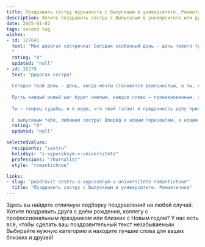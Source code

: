 ```yaml
---
title: Поздравить сестру журналиста с Выпускным в университете. Романтичное
description: Хотите поздравить сестру с Выпускным в университете или другим праздником? Наш ИИ создаст незабываемое поздравление, а вы обязательно выделитесь среди других.  
date: 2025-01-02
tags: second tag
wishes:
- id: 127641
  text: "Моя дорогая сестричка! Сегодня особенный день – день твоего триумфа, день, когда ты, моя талантливая и прекрасная,  вступаешь в мир большой журналистики!  Это не просто профессия – это призвание,  путь к раскрытию истины, к голосам,  ждущим быть услышанными. Пусть твоя  нежная душа и острый ум  всегда  находятся в гармонии,  ведя тебя к  ярким репортажам,  захватывающим историям и заслуженному успеху.  Пусть твой путь будет полон света, вдохновения и  искренних восторженных взглядов. С Выпускным, любимая!  Я всегда буду гордиться тобой!
  "
  rating: "0"
  updated: "null"
- id: 36279
  text: "Дорогая сестра!
  
  Сегодня твой день — день, когда мечты становятся реальностью, а ты, как истинный журналист, открываешь новую главу своей жизни. На протяжении всех этих лет ты вдохновляла нас своей настойчивостью и страстью к слову, а теперь ты готова покорять мир своими статьями и историями.
  
  Пусть каждый новый шаг будет смелым, каждое слово — проникновенным, а каждый день — полон вдохновения и новых открытий. Желаю тебе найти свою уникальную ноту в этом огромном мире, общаться с интересными людьми и рассказывать истории, которые будут трогать сердца.
  
  Ты — творец судьбы, и я верю, что твой талант и преданность делу приведут к успеху. Пусть впереди ждут только яркие моменты, волнующие события и возможность выражать свои чувства на страницах газет и журналов.
  
  С выпускным тебя, любимая сестра! Вперёд к новым горизонтам, к новым высотам! Люблю тебя! 🌹❤️"
  rating: "0"
  updated: "null"

selectedValues:
  recipients: "sestru"
  holidays: "s-vypussknym-v-universitete"
  professions: "zhurnalist"
  style: "romantichnoe"

links:
- slug: "pozdravit-sestru-s-vypussknym-v-universitete-romantichnoe"
  title: "Поздравить сестру с Выпускным в университете. Романтичное"
---
```


Здесь вы найдете отличную подборку поздравлений на любой случай.
Хотите поздравить друга с днём рождения, коллегу с профессиональным праздником или близких с Новым годом? У нас есть всё, чтобы сделать ваш поздравительный текст незабываемым. Выбирайте нужную категорию и находите лучшие слова для ваших близких и друзей!
